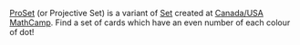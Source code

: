 [ProSet](https://en.wikipedia.org/wiki/Projective_Set_(game)) (or Projective Set) is a variant of [Set](https://en.wikipedia.org/wiki/Set_(card_game)) created at [Canada/USA MathCamp](https://en.wikipedia.org/wiki/Canada/USA_Mathcamp). Find a set of cards which have an even number of each colour of dot!